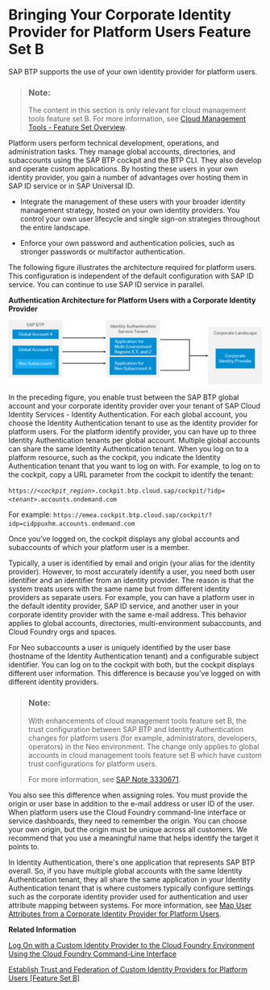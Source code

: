 <!-- loio8980b91c14f9474a9d7c7d831bbad8e9 -->

# Bringing Your Corporate Identity Provider for Platform Users Feature Set B

SAP BTP supports the use of your own identity provider for platform users.

> ### Note:  
> The content in this section is only relevant for cloud management tools feature set B. For more information, see [Cloud Management Tools - Feature Set Overview](https://help.sap.com/viewer/65de2977205c403bbc107264b8eccf4b/Cloud/en-US/caf4e4e23aef4666ad8f125af393dfb2.html).

Platform users perform technical development, operations, and administration tasks. They manage global accounts, directories, and subaccounts using the SAP BTP cockpit and the BTP CLI. They also develop and operate custom applications. By hosting these users in your own identity provider, you gain a number of advantages over hosting them in SAP ID service or in SAP Universal ID.

-   Integrate the management of these users with your broader identity management strategy, hosted on your own identity providers. You control your own user lifecycle and single sign-on strategies throughout the entire landscape.

-   Enforce your own password and authentication policies, such as stronger passwords or multifactor authentication.


The following figure illustrates the architecture required for platform users. This configuration is independent of the default configuration with SAP ID service. You can continue to use SAP ID service in parallel.

  
  
**Authentication Architecture for Platform Users with a Corporate Identity Provider**



![](images/SAP_BTP_Account_Mapping_e29be15.png)

In the preceding figure, you enable trust between the SAP BTP global account and your corporate identity provider over your tenant of SAP Cloud Identity Services - Identity Authentication. For each global account, you choose the Identity Authentication tenant to use as the identity provider for platform users. For the platform identify provider, you can have up to three Identity Authentication tenants per global account. Multiple global accounts can share the same Identity Authentication tenant. When you log on to a platform resource, such as the cockpit, you indicate the Identity Authentication tenant that you want to log on with. For example, to log on to the cockpit, copy a URL parameter from the cockpit to identify the tenant:

<code>https://<i class="varname">&lt;cockpit_region&gt;</i>.cockpit.btp.cloud.sap/cockpit/?idp=<i class="varname">&lt;tenant&gt;</i>.accounts.ondemand.com</code>

For example: `https://emea.cockpit.btp.cloud.sap/cockpit/?idp=cidppuxhm.accounts.ondemand.com`

Once you’ve logged on, the cockpit displays any global accounts and subaccounts of which your platform user is a member.

Typically, a user is identified by email and origin \(your alias for the identity provider\). However, to most accurately identify a user, you need both user identifier and an identifier from an identity provider. The reason is that the system treats users with the same name but from different identity providers as separate users. For example, you can have a platform user in the default identity provider, SAP ID service, and another user in your corporate identity provider with the same e-mail address. This behavior applies to global accounts, directories, multi-environment subaccounts, and Cloud Foundry orgs and spaces.

For Neo subaccounts a user is uniquely identified by the user base \(hostname of the Identity Authentication tenant\) and a configurable subject identifier. You can log on to the cockpit with both, but the cockpit displays different user information. This difference is because you’ve logged on with different identity providers.

> ### Note:  
> With enhancements of cloud management tools feature set B, the trust configuration between SAP BTP and Identity Authentication changes for platform users \(for example, administrators, developers, operators\) in the Neo environment. The change only applies to global accounts in cloud management tools feature set B which have custom trust configurations for platform users.
> 
> For more information, see [SAP Note 3330671](https://launchpad.support.sap.com/#/notes/3330671).

You also see this difference when assigning roles. You must provide the origin or user base in addition to the e-mail address or user ID of the user. When platform users use the Cloud Foundry command-line interface or service dashboards, they need to remember the origin. You can choose your own origin, but the origin must be unique across all customers. We recommend that you use a meaningful name that helps identify the target it points to.

In Identity Authentication, there's one application that represents SAP BTP overall. So, if you have multiple global accounts with the same Identity Authentication tenant, they all share the same application in your Identity Authentication tenant that is where customers typically configure settings such as the corporate identity provider used for authentication and user attribute mapping between systems. For more information, see [Map User Attributes from a Corporate Identity Provider for Platform Users](../50-administration-and-ops/map-user-attributes-from-a-corporate-identity-provider-for-platform-users-40c2e54.md).

**Related Information**  


[Log On with a Custom Identity Provider to the Cloud Foundry Environment Using the Cloud Foundry Command-Line Interface](../50-administration-and-ops/log-on-with-a-custom-identity-provider-to-the-cloud-foundry-environment-using-the-cloud-d477618.md "Learn how to use different methods to log on to Cloud Foundry using a custom identity provider (IdP).")

[Establish Trust and Federation of Custom Identity Providers for Platform Users \[Feature Set B\]](../50-administration-and-ops/establish-trust-and-federation-of-custom-identity-providers-for-platform-users-feature-c368984.md "You want to use a custom identity provider for the platform users of SAP BTP in different environments and at the different account levels: global account, directory, and subaccount. By default, platform users in multi-environment subaccounts are users in the default identity provider.")


